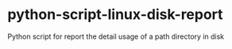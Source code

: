 # python-script-linux-disk-report
Python script for report the detail usage of a path directory in disk
